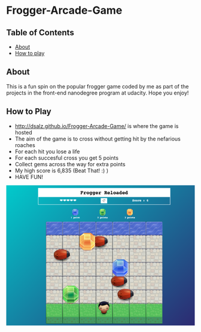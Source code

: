# Frogger-Arcade-Game

## Table of Contents

* [About](#about)
* [How to play](#howtoplay)

## About
 This is a fun spin on the popular frogger game coded by me as part of the projects in the front-end nanodegree program at udacity. Hope you enjoy!
 
## How to Play
- http://dsalz.github.io/Frogger-Arcade-Game/ is where the game is hosted
- The aim of the game is to cross without getting hit by the nefarious roaches
- For each hit you lose a life
- For each succesful cross you get 5 points
- Collect gems across the way for extra points
- My high score is 6,835 (Beat That! :) )
- HAVE FUN!


[![game screenshot](https://github.com/Dsalz/Frogger-Arcade-Game/blob/master/images/game-screenshot.png)](#screenshot)
